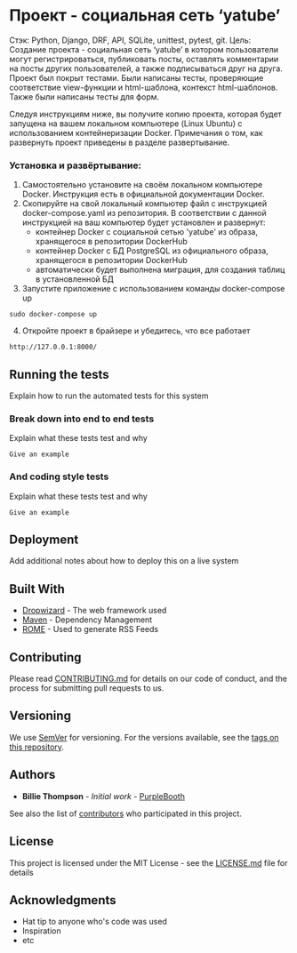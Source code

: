 # Проект - социальная сеть ‘yatube’

Стэк: Python, Django, DRF, API, SQLite, unittest, pytest, git.
Цель: Создание проекта - социальная сеть ‘yatube’ в котором пользователи могут регистрироваться, публиковать посты, оставлять комментарии на посты других пользователей, а также подписываться друг на друга. Проект был покрыт тестами. Были написаны тесты, проверяющие соответствие view-функции и html-шаблона, контекст html-шаблонов. Также были написаны тесты для форм.

Следуя инструкциям ниже, вы получите копию проекта, которая будет запущена на вашем локальном компьютере (Linux Ubuntu) с использованием контейнеризации Docker. Примечания о том, как развернуть проект приведены в разделе развертывание.

### Установка и развёртывание:

1. Самостоятельно установите на своём локальном компьютере Docker. Инструкция есть в официальной документации Docker.
2. Скопируйте на свой локальный компьютер файл с инструкцией docker-compose.yaml из репозитория. В соответствии с данной инструкцией на ваш компьютер будет установлен и развернут:
   - контейнер Docker с социальной сетью 'yatube' из образа, хранящегося в репозитории DockerHub
   - контейнер Docker с БД PostgreSQL из официального образа, хранящегося в репозитории DockerHub
   - автоматически будет выполнена миграция, для создания таблиц в установленной БД
3. Запустите приложение с использованием команды docker-compose up

```
sudo docker-compose up
```
4. Откройте проект в брайзере и убедитесь, что все работает
   
```
http://127.0.0.1:8000/
```

## Running the tests

Explain how to run the automated tests for this system

### Break down into end to end tests

Explain what these tests test and why

```
Give an example
```

### And coding style tests

Explain what these tests test and why

```
Give an example
```

## Deployment

Add additional notes about how to deploy this on a live system

## Built With

* [Dropwizard](http://www.dropwizard.io/1.0.2/docs/) - The web framework used
* [Maven](https://maven.apache.org/) - Dependency Management
* [ROME](https://rometools.github.io/rome/) - Used to generate RSS Feeds

## Contributing

Please read [CONTRIBUTING.md](https://gist.github.com/PurpleBooth/b24679402957c63ec426) for details on our code of conduct, and the process for submitting pull requests to us.

## Versioning

We use [SemVer](http://semver.org/) for versioning. For the versions available, see the [tags on this repository](https://github.com/your/project/tags). 

## Authors

* **Billie Thompson** - *Initial work* - [PurpleBooth](https://github.com/PurpleBooth)

See also the list of [contributors](https://github.com/your/project/contributors) who participated in this project.

## License

This project is licensed under the MIT License - see the [LICENSE.md](LICENSE.md) file for details

## Acknowledgments

* Hat tip to anyone who's code was used
* Inspiration
* etc
